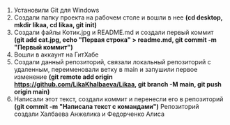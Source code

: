 1. Установили Git для Windows
2. Создали папку проекта на рабочем столе и вошли в нее **(cd desktop, mkdir likaa, cd likaa, git init)**
3. Создали файлы Котик.jpg и README.md и создали первый коммит **(git add cat.jpg, echo "Первая строка" > readme.md, git commit -m "Первый коммит")**
4. Вошли в аккаунт на ГитХабе
5. Создали данный репозиторий, связали локальный репозиторий с удаленным, переименовали ветку в main и запушили первое изменение **(git remote add origin https://github.com/LikaKhalbaeva/Likaa, git branch -M main, git push origin main)**
6. Написали этот текст, создали коммит и перенесли его в репозиторий **(git commit -m "Написала текст с командами")**
        Репозиторий создали Халбаева Анжелика и Федорченко Алиса
